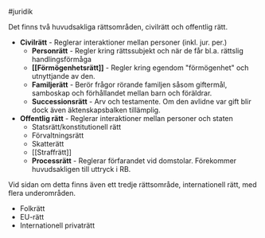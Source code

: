 #juridik 

Det finns två huvudsakliga rättsområden, civilrätt och offentlig rätt.

- **Civilrätt** - Reglerar interaktioner mellan personer (inkl. jur. per.)
	- **Personrätt** - Regler kring rättssubjekt och när de får bl.a. rättslig handlingsförmåga
	- **[[Förmögenhetsrätt]]** - Regler kring egendom "förmögenhet" och utnyttjande av den.
	- **Familjerätt** - Berör frågor rörande familjen såsom giftermål, samboskap och förhållandet mellan barn och föräldrar.
	- **Successionsrätt** - Arv och testamente. Om den avlidne var gift blir dock även äktenskapsbalken tillämplig.
- **Offentlig rätt** - Reglerar interaktioner mellan personer och staten
	- Statsrätt/konstitutionell rätt
	- Förvaltningsrätt
	- Skatterätt
	- [[Straffrätt]]
	- **Processrätt** - Reglerar förfarandet vid domstolar. Förekommer huvudsakligen till uttryck i RB.

Vid sidan om detta finns även ett tredje rättsområde, internationell rätt, med flera underområden.
- Folkrätt
- EU-rätt
- Internationell privaträtt